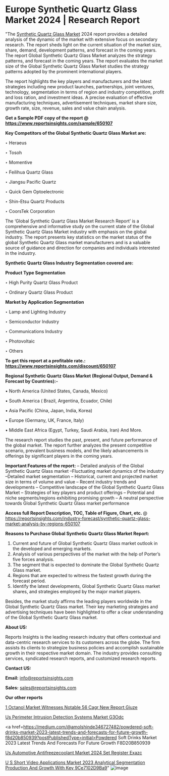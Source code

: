 # Europe Synthetic Quartz Glass Market 2024 | Research Report

"The <a href=https://www.reportsinsights.com/sample/650107>Synthetic Quartz Glass Market</a> 2024 report provides a detailed analysis of the dynamic of the market with extensive focus on secondary research. The report sheds light on the current situation of the market size, share, demand, development patterns, and forecast in the coming years. The report Global Synthetic Quartz Glass Market analyzes the strategy patterns, and forecast in the coming years. The report evaluates the market size of the Global Synthetic Quartz Glass Market studies the strategy patterns adopted by the prominent international players.

The report highlights the key players and manufacturers and the latest strategies including new product launches, partnerships, joint ventures, technology, segmentation in terms of region and industry competition, profit and loss ration, and investment ideas. A precise evaluation of effective manufacturing techniques, advertisement techniques, market share size, growth rate, size, revenue, sales and value chain analysis.

<strong>Get a Sample PDF copy of the report @ <a href=https://www.reportsinsights.com/sample/650107 style=color:#0000ff;>https://www.reportsinsights.com/sample/650107</a></strong>

<strong>Key Competitors of the Global Synthetic Quartz Glass Market are:</strong>

‣ Heraeus

‣ Tosoh

‣ Momentive

‣ Feilihua Quartz Glass

‣ Jiangsu Pacific Quartz

‣ Quick Gem Optoelectronic

‣ Shin-Etsu Quartz Products

‣ CoorsTek Corporation

The ‘Global Synthetic Quartz Glass Market Research Report’ is a comprehensive and informative study on the current state of the Global Synthetic Quartz Glass Market industry with emphasis on the global industry. The report presents key statistics on the market status of the global Synthetic Quartz Glass market manufacturers and is a valuable source of guidance and direction for companies and individuals interested in the industry.

<strong>Synthetic Quartz Glass Industry Segmentation covered are:</strong>

<strong>Product Type Segmentation</strong>

‣ High Purity Quartz Glass Product

‣ Ordinary Quartz Glass Product

<strong>Market by Application Segmentation</strong>

‣ Lamp and Lighting Industry

‣ Semiconductor Industry

‣ Communications Industry

‣ Photovoltaic

‣ Others

<strong>To get this report at a profitable rate.: <a href=https://www.reportsinsights.com/discount/650107 style=color:#0000ff;>https://www.reportsinsights.com/discount/650107</a></strong>

<strong>Regional Synthetic Quartz Glass Market (Regional Output, Demand &amp; Forecast by Countries):-</strong>

• North America (United States, Canada, Mexico)

• South America ( Brazil, Argentina, Ecuador, Chile)

• Asia Pacific (China, Japan, India, Korea)

• Europe (Germany, UK, France, Italy)

• Middle East Africa (Egypt, Turkey, Saudi Arabia, Iran) And More.

The research report studies the past, present, and future performance of the global market. The report further analyzes the present competitive scenario, prevalent business models, and the likely advancements in offerings by significant players in the coming years.

<strong>Important Features of the report:</strong>
– Detailed analysis of the Global Synthetic Quartz Glass market
–Fluctuating market dynamics of the industry
–Detailed market segmentation
– Historical, current and projected market size in terms of volume and value
– Recent industry trends and developments
– Competitive landscape of the Global Synthetic Quartz Glass Market
– Strategies of key players and product offerings
– Potential and niche segments/regions exhibiting promising growth
– A neutral perspective towards Global Synthetic Quartz Glass market performance

<strong>Access full Report Description, TOC, Table of Figure, Chart, etc. </strong>@   <a href=https://reportsinsights.com/industry-forecast/synthetic-quartz-glass-market-analysis-by-regions-650107 style=color:#0000ff;>https://reportsinsights.com/industry-forecast/synthetic-quartz-glass-market-analysis-by-regions-650107</a>

<strong>Reasons to Purchase Global Synthetic Quartz Glass Market Report:</strong>
1. Current and future of Global Synthetic Quartz Glass market outlook in the developed and emerging markets.
2. Analysis of various perspectives of the market with the help of Porter’s five forces analysis.
3. The segment that is expected to dominate the Global Synthetic Quartz Glass market.
4. Regions that are expected to witness the fastest growth during the forecast period.
5. Identify the latest developments, Global Synthetic Quartz Glass market shares, and strategies employed by the major market players.

Besides, the market study affirms the leading players worldwide in the Global Synthetic Quartz Glass market. Their key marketing strategies and advertising techniques have been highlighted to offer a clear understanding of the Global Synthetic Quartz Glass market.

<strong><strong>About US</strong>:</strong>

Reports Insights is the leading research industry that offers contextual and data-centric research services to its customers across the globe. The firm assists its clients to strategize business policies and accomplish sustainable growth in their respective market domain. The industry provides consulting services, syndicated research reports, and customized research reports.

<strong>Contact US:</strong>

<p class=><b>Email:</b> <a href=mailto:info@reportsinsights.com>info@reportsinsights.com</a></p>
<p class=><b>Sales:</b> <a href=mailto:sales@reportsinsights.com>sales@reportsinsights.com</a></p>

<strong>Our other reports</strong>

<a href=https://www.linkedin.com/pulse/1-octanol-market-witnesses-notable-56-cagr-new-report-giuze/>1 Octanol Market Witnesses Notable 56 Cagr New Report Giuze</a>

<a href=https://www.linkedin.com/pulse/us-perimeter-intrusion-detection-systems-market-g3odc/>Us Perimeter Intrusion Detection Systems Market G3Odc</a>

<a href=https://medium.com/@amolshinde346727482/powdered-soft-drinks-market-2023-latest-trends-and-forecasts-for-future-growth-f8d20b850939?postPublishedType=initial>Powdered Soft Drinks Market 2023 Latest Trends And Forecasts For Future Growth F8D20B850939</a>

<a href=https://www.linkedin.com/pulse/us-automotive-antifreezecoolant-market-2024-set-register-exazc/>Us Automotive Antifreezecoolant Market 2024 Set Register Exazc</a>

<a href=https://medium.com/@aanarkumar6/u-s-short-video-applications-market-2023-analytical-segmentation-production-and-growth-with-key-9ce7102d9ba9>U S Short Video Applications Market 2023 Analytical Segmentation Production And Growth With Key 9Ce7102D9Ba9</a>"
![image](https://github.com/Jaayaachit/RIMarket/assets/158452289/be46f9ec-6d61-423b-be68-16368993694d)
